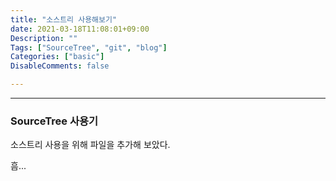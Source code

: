 ```yaml
---
title: "소스트리 사용해보기"
date: 2021-03-18T11:08:01+09:00
Description: ""
Tags: ["SourceTree", "git", "blog"]
Categories: ["basic"]
DisableComments: false

---
```


---
### SourceTree 사용기



소스트리 사용을 위해 파일을 추가해 보았다. 



흠... 